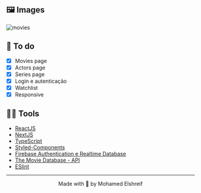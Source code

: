 
## 🖼 Images
![movies](https://user-images.githubusercontent.com/70612836/128612355-0d875460-ef5b-4d52-bc85-377285d9edce.png)


## 🧠 To do
- [x] Movies page
- [x] Actors page
- [x] Series page
- [x] Login e autenticação
- [x] Watchlist
- [x] Responsive

## 👩‍💻 Tools
- [ReactJS](https://reactjs.org)
- [NextJS](https://nextjs.org/)
- [TypeScript](https://www.typescriptlang.org/)
- [Styled-Components](https://styled-components.com/)
- [Firebase Authentication e Realtime Database](https://firebase.google.com/?hl=pt)
- [The Movie Database - API](https://developers.themoviedb.org/3/getting-started/introduction)
- [ESlint](https://eslint.org/)

--- 

<p align="center">Made with 💙 by Mohamed Elshreif</p>

